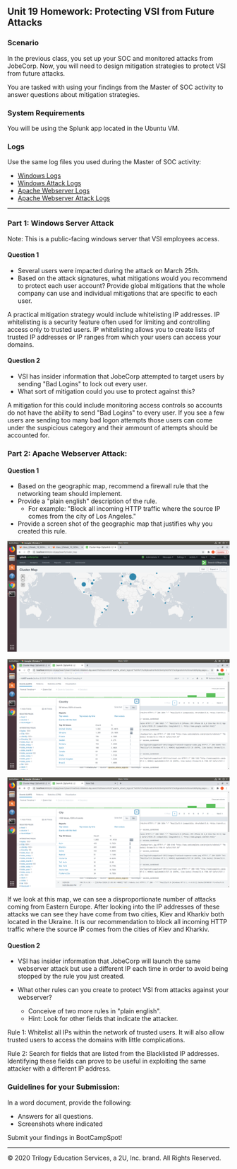 ## Unit 19 Homework: Protecting VSI from Future Attacks

### Scenario

In the previous class,  you set up your SOC and monitored attacks from JobeCorp. Now, you will need to design mitigation strategies to protect VSI from future attacks. 

You are tasked with using your findings from the Master of SOC activity to answer questions about mitigation strategies.

### System Requirements 

You will be using the Splunk app located in the Ubuntu VM.

### Logs

Use the same log files you used during the Master of SOC activity:

- [Windows Logs](resources/windows_server_logs.csv)
- [Windows Attack Logs](resources/windows_server_attack_logs.csv)
- [Apache Webserver Logs](resources/apache_logs.txt	)
- [Apache Webserver Attack Logs](resources/apache_attack_logs.txt	)

---

### Part 1: Windows Server Attack

Note: This is a public-facing windows server that VSI employees access.
 
#### Question 1
- Several users were impacted during the attack on March 25th.
- Based on the attack signatures, what mitigations would you recommend to protect each user account? Provide global mitigations that the whole company can use and individual mitigations that are specific to each user.
  
A practical mitigation strategy would include whitelisting IP addresses. IP whitelisting is a security feature often used for limiting and controlling access only to trusted users. IP whitelisting allows you to create lists of trusted IP addresses or IP ranges from which your users can access your domains.
  
#### Question 2
- VSI has insider information that JobeCorp attempted to target users by sending "Bad Logins" to lock out every user.
- What sort of mitigation could you use to protect against this?
  
A mitigation for this could include monitoring access controls so accounts do not have the ability to send "Bad Logins" to every user.  If you see a few users are sending too many bad logon attempts those users can come under the suspicious category and their ammount of attempts should be accounted for. 

### Part 2: Apache Webserver Attack:

#### Question 1
- Based on the geographic map, recommend a firewall rule that the networking team should implement.
- Provide a "plain english" description of the rule.
  - For example: "Block all incoming HTTP traffic where the source IP comes from the city of Los Angeles."
- Provide a screen shot of the geographic map that justifies why you created this rule. 
 
 
 
 ![TODO: Update the path with the name of your diagram](Pictures/pic1.png)
 
  ![TODO: Update the path with the name of your diagram](Pictures/pic2.png)
  
   ![TODO: Update the path with the name of your diagram](Pictures/pic3.png)
 
 If we look at this map, we can see a disproportionate number of attacks coming from Eastern Europe.  After looking into the IP addresses of these attacks we can see they have come from two cities, Kiev and Kharkiv both located in the Ukraine. It is our recommendation to block all incoming HTTP traffic where the source IP comes from the cities of Kiev and Kharkiv.
 
#### Question 2

- VSI has insider information that JobeCorp will launch the same webserver attack but use a different IP each time in order to avoid being stopped by the rule you just created.

- What other rules can you create to protect VSI from attacks against your webserver?
  - Conceive of two more rules in "plain english". 
  - Hint: Look for other fields that indicate the attacker.
  
 Rule 1: Whitelist all IPs within the network of trusted users.  It will also allow trusted users to access the domains with little complications. 
 
 Rule 2: Search for fields that are listed from the Blacklisted IP addresses.  Identifying these fields can prove to be useful in exploiting the same attacker with a different IP address.  
 

### Guidelines for your Submission:
  
In a word document, provide the following:
- Answers for all questions.
- Screenshots where indicated

Submit your findings in BootCampSpot!

---

© 2020 Trilogy Education Services, a 2U, Inc. brand. All Rights Reserved.
